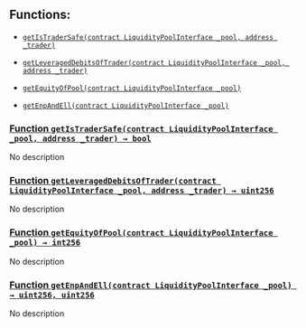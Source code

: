 ## Functions:

- [`getIsTraderSafe(contract LiquidityPoolInterface _pool, address _trader)`](#TestFlowMarginProtocolSafety-getIsTraderSafe-contract-LiquidityPoolInterface-address-)

- [`getLeveragedDebitsOfTrader(contract LiquidityPoolInterface _pool, address _trader)`](#TestFlowMarginProtocolSafety-getLeveragedDebitsOfTrader-contract-LiquidityPoolInterface-address-)

- [`getEquityOfPool(contract LiquidityPoolInterface _pool)`](#TestFlowMarginProtocolSafety-getEquityOfPool-contract-LiquidityPoolInterface-)

- [`getEnpAndEll(contract LiquidityPoolInterface _pool)`](#TestFlowMarginProtocolSafety-getEnpAndEll-contract-LiquidityPoolInterface-)

### [Function `getIsTraderSafe(contract LiquidityPoolInterface _pool, address _trader) → bool`](#TestFlowMarginProtocolSafety-getIsTraderSafe-contract-LiquidityPoolInterface-address-)

No description

### [Function `getLeveragedDebitsOfTrader(contract LiquidityPoolInterface _pool, address _trader) → uint256`](#TestFlowMarginProtocolSafety-getLeveragedDebitsOfTrader-contract-LiquidityPoolInterface-address-)

No description

### [Function `getEquityOfPool(contract LiquidityPoolInterface _pool) → int256`](#TestFlowMarginProtocolSafety-getEquityOfPool-contract-LiquidityPoolInterface-)

No description

### [Function `getEnpAndEll(contract LiquidityPoolInterface _pool) → uint256, uint256`](#TestFlowMarginProtocolSafety-getEnpAndEll-contract-LiquidityPoolInterface-)

No description
